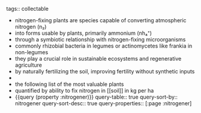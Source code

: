 tags:: collectable

- nitrogen-fixing plants are species capable of converting atmospheric nitrogen (n₂)
- into forms usable by plants, primarily ammonium (nh₄⁺)
- through a symbiotic relationship with nitrogen-fixing microorganisms
- commonly rhizobial bacteria in legumes or actinomycetes like frankia in non-legumes
- they play a crucial role in sustainable ecosystems and regenerative agriculture
- by naturally fertilizing the soil, improving fertility without synthetic inputs
-
- the following list of the most valuable plants
- quantified by ability to fix nitrogen in [[soil]] in kg per ha
- {{query (property :nitrogener)}}
  query-table:: true
  query-sort-by:: nitrogener
  query-sort-desc:: true
  query-properties:: [:page :nitrogener]